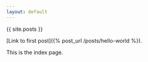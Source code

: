 ```yaml
---
layout: default
---
```


{{ site.posts }}

[Link to first post]({% post_url /posts/hello-world %}).

This is the index page.

